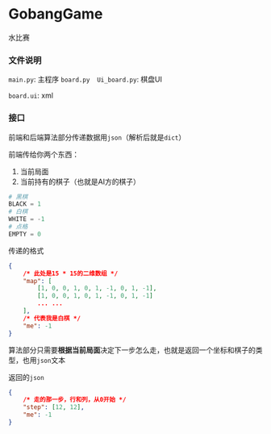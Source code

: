 # GobangGame
水比赛


### 文件说明

`main.py`: 主程序
`board.py  Ui_board.py`: 棋盘UI

`board.ui`: xml


### 接口

前端和后端算法部分传递数据用`json`（解析后就是`dict`）


前端传给你两个东西：

1.  当前局面
2.  当前持有的棋子（也就是AI方的棋子）

```python
# 黑棋
BLACK = 1
# 白棋
WHITE = -1
# 点格
EMPTY = 0
```

传递的格式

```json
{
    /* 此处是15 * 15的二维数组 */
    "map": [
        [1, 0, 0, 1, 0, 1, -1, 0, 1, -1],
        [1, 0, 0, 1, 0, 1, -1, 0, 1, -1]
        ... ...
    ],
    /* 代表我是白棋 */
    "me": -1
}
```


算法部分只需要**根据当前局面**决定下一步怎么走，也就是返回一个坐标和棋子的类型，也用`json`文本

返回的`json`

```json
{
    /* 走的那一步，行和列，从0开始 */
    "step": [12, 12],
    "me": -1
}
```

